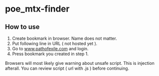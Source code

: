 # poe_mtx-finder

## How to use
1. Create bookmark in browser. Name does not matter.
2. Put following line in URL ( not hosted yet ).
3. Go to www.pathofexile.com and login.
4. Press bookmark you created in step 1.

Browsers will most likely give warning about unsafe script. This is injection afterall. You can review script ( url with .js ) before continuing.